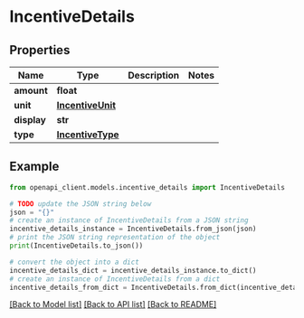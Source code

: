 # IncentiveDetails


## Properties

Name | Type | Description | Notes
------------ | ------------- | ------------- | -------------
**amount** | **float** |  | 
**unit** | [**IncentiveUnit**](IncentiveUnit.md) |  | 
**display** | **str** |  | 
**type** | [**IncentiveType**](IncentiveType.md) |  | 

## Example

```python
from openapi_client.models.incentive_details import IncentiveDetails

# TODO update the JSON string below
json = "{}"
# create an instance of IncentiveDetails from a JSON string
incentive_details_instance = IncentiveDetails.from_json(json)
# print the JSON string representation of the object
print(IncentiveDetails.to_json())

# convert the object into a dict
incentive_details_dict = incentive_details_instance.to_dict()
# create an instance of IncentiveDetails from a dict
incentive_details_from_dict = IncentiveDetails.from_dict(incentive_details_dict)
```
[[Back to Model list]](../README.md#documentation-for-models) [[Back to API list]](../README.md#documentation-for-api-endpoints) [[Back to README]](../README.md)


